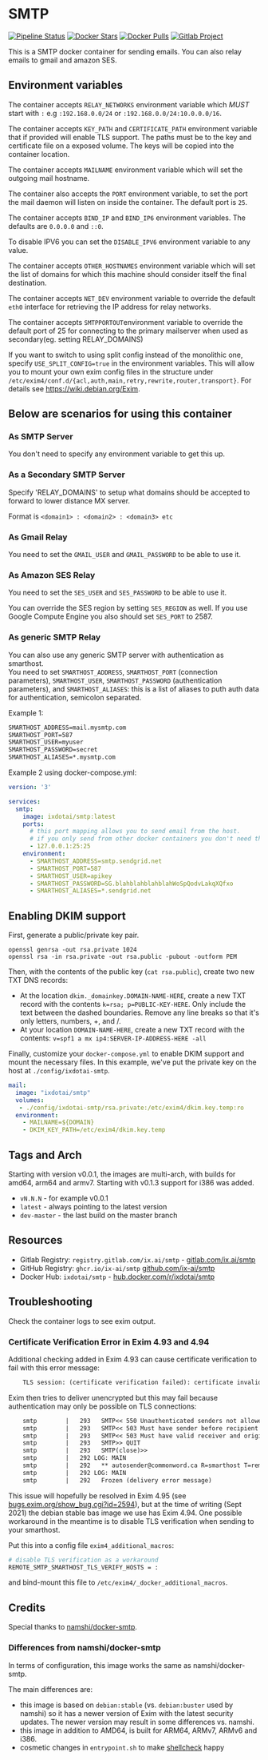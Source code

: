 # SMTP

[![Pipeline Status](https://gitlab.com/ix.ai/smtp/badges/master/pipeline.svg)](https://gitlab.com/ix.ai/smtp/)
[![Docker Stars](https://img.shields.io/docker/stars/ixdotai/smtp.svg)](https://hub.docker.com/r/ixdotai/smtp/)
[![Docker Pulls](https://img.shields.io/docker/pulls/ixdotai/smtp.svg)](https://hub.docker.com/r/ixdotai/smtp/)
[![Gitlab Project](https://img.shields.io/badge/GitLab-Project-554488.svg)](https://gitlab.com/ix.ai/smtp/)

This is a SMTP docker container for sending emails. You can also relay emails to gmail and amazon SES.

## Environment variables

The container accepts `RELAY_NETWORKS` environment variable which *MUST* start with `:` e.g `:192.168.0.0/24` or `:192.168.0.0/24:10.0.0.0/16`.

The container accepts `KEY_PATH` and `CERTIFICATE_PATH` environment variable that if provided will enable TLS support. The paths must be to the key and certificate file on a exposed volume. The keys will be copied into the container location.

The container accepts `MAILNAME` environment variable which will set the outgoing mail hostname.

The container also accepts the `PORT` environment variable, to set the port the mail daemon will listen on inside the container. The default port is `25`.

The container accepts `BIND_IP` and `BIND_IP6` environment variables. The defaults are `0.0.0.0` and `::0`.

To disable IPV6 you can set the `DISABLE_IPV6` environment variable to any value.

The container accepts `OTHER_HOSTNAMES` environment variable which will set the list of domains for which this machine should consider itself the final destination.

The container accepts `NET_DEV` environment variable to override the default `eth0` interface for retrieving the IP address for relay networks.

The container accepts `SMTPPORTOUT`environment variable to override the default port of 25 for connecting to the primary mailserver when used as secondary(eg. setting RELAY_DOMAINS)

If you want to switch to using split config instead of the monolithic one, specify `USE_SPLIT_CONFIG=true` in the environment variables. This will allow you to mount your own exim config files in the structure under `/etc/exim4/conf.d/{acl,auth,main,retry,rewrite,router,transport}`. For details see <https://wiki.debian.org/Exim>.

## Below are scenarios for using this container

### As SMTP Server

You don't need to specify any environment variable to get this up.

### As a Secondary SMTP Server

Specify 'RELAY_DOMAINS' to setup what domains should be accepted to forward to lower distance MX server.

Format is `<domain1> : <domain2> : <domain3> etc`

### As Gmail Relay

You need to set the `GMAIL_USER` and `GMAIL_PASSWORD` to be able to use it.

### As Amazon SES Relay

You need to set the `SES_USER` and `SES_PASSWORD` to be able to use it.

You can override the SES region by setting `SES_REGION` as well.
If you use Google Compute Engine you also should set `SES_PORT` to 2587.

### As generic SMTP Relay

You can also use any generic SMTP server with authentication as smarthost.</br>
You need to set `SMARTHOST_ADDRESS`, `SMARTHOST_PORT` (connection parameters), `SMARTHOST_USER`, `SMARTHOST_PASSWORD` (authentication parameters), and `SMARTHOST_ALIASES`: this is a list of aliases to puth auth data for authentication, semicolon separated.</br>

Example 1:

```txt
SMARTHOST_ADDRESS=mail.mysmtp.com
SMARTHOST_PORT=587
SMARTHOST_USER=myuser
SMARTHOST_PASSWORD=secret
SMARTHOST_ALIASES=*.mysmtp.com
```

Example 2 using docker-compose.yml:

```yml
version: '3'

services:
  smtp:
    image: ixdotai/smtp:latest
    ports:
      # this port mapping allows you to send email from the host.
      # if you only send from other docker containers you don't need this.
      - 127.0.0.1:25:25
    environment:
      - SMARTHOST_ADDRESS=smtp.sendgrid.net
      - SMARTHOST_PORT=587
      - SMARTHOST_USER=apikey
      - SMARTHOST_PASSWORD=SG.blahblahblahblahWoSpQodvLakqXQfxo
      - SMARTHOST_ALIASES=*.sendgrid.net
```

## Enabling DKIM support

First, generate a public/private key pair. 
```
openssl genrsa -out rsa.private 1024
openssl rsa -in rsa.private -out rsa.public -pubout -outform PEM
```

Then, with the contents of the public key (`cat rsa.public`), create two new TXT DNS records:
- At the location `dkim._domainkey.DOMAIN-NAME-HERE`, create a new TXT record with the contents `k=rsa; p=PUBLIC-KEY-HERE`. Only include the text between the dashed boundaries. Remove any line breaks so that it's only letters, numbers, +, and /.
- At your location `DOMAIN-NAME-HERE`, create a new TXT record with the contents: `v=spf1 a mx ip4:SERVER-IP-ADDRESS-HERE -all`

Finally, customize your `docker-compose.yml` to enable DKIM support and mount the necessary files. In this example, we've put the private key on the host at `./config/ixdotai-smtp`.

```yml
mail:
  image: "ixdotai/smtp"
  volumes:
   - ./config/ixdotai-smtp/rsa.private:/etc/exim4/dkim.key.temp:ro
  environment:
    - MAILNAME=${DOMAIN}
    - DKIM_KEY_PATH=/etc/exim4/dkim.key.temp
```

## Tags and Arch

Starting with version v0.0.1, the images are multi-arch, with builds for amd64, arm64 and armv7. Starting with v0.1.3 support for i386 was added.

* `vN.N.N` - for example v0.0.1
* `latest` - always pointing to the latest version
* `dev-master` - the last build on the master branch

## Resources

* Gitlab Registry: `registry.gitlab.com/ix.ai/smtp` - [gitlab.com/ix.ai/smtp](https://gitlab.com/ix.ai/smtp)
* GitHub Registry: `ghcr.io/ix-ai/smtp` [github.com/ix-ai/smtp](https://github.com/ix-ai/smtp)
* Docker Hub: `ixdotai/smtp` - [hub.docker.com/r/ixdotai/smtp](https://hub.docker.com/r/ixdotai/smtp)

## Troubleshooting

Check the container logs to see exim output.

### Certificate Verification Error in Exim 4.93 and 4.94

Additional checking added in Exim 4.93 can cause certificate verification to fail with this error message:

```txt
    TLS session: (certificate verification failed): certificate invalid: delivering unencrypted to H=smtp.sendgrid.net [167.89.115.117] (not in hosts_require_tls)
```

Exim then tries to deliver unencrypted but this may fail because authentication may only be possible on TLS connections:

```txt
    smtp        |   293   SMTP<< 550 Unauthenticated senders not allowed
    smtp        |   293   SMTP<< 503 Must have sender before recipient
    smtp        |   293   SMTP<< 503 Must have valid receiver and originator
    smtp        |   293   SMTP>> QUIT
    smtp        |   293   SMTP(close)>>
    smtp        |   292 LOG: MAIN
    smtp        |   292   ** autosender@commonword.ca R=smarthost T=remote_smtp_smarthost H=smtp.sendgrid.net [167.89.123.82]: SMTP error from remote mail server after pipelined MAIL FROM:<> SIZE=3128: 550 Unauthenticated senders not allowed
    smtp        |   292 LOG: MAIN
    smtp        |   292   Frozen (delivery error message)
```

This issue will hopefully be resolved in Exim 4.95 (see [bugs.exim.org/show_bug.cgi?id=2594](https://bugs.exim.org/show_bug.cgi?id=2594)), but at the time of writing (Sept 2021) the debian stable bas image we use has Exim 4.94.  One possible workaround in the meantime is to disable TLS verification when sending to your smarthost.

Put this into a config file `exim4_additional_macros`:

```sh
# disable TLS verification as a workaround
REMOTE_SMTP_SMARTHOST_TLS_VERIFY_HOSTS = :
```

and bind-mount this file to `/etc/exim4/_docker_additional_macros`.

## Credits

Special thanks to [namshi/docker-smtp](https://github.com/namshi/docker-smtp).

### Differences from namshi/docker-smtp

In terms of configuration, this image works the same as namshi/docker-smtp.

The main differences are:

* this image is based on `debian:stable` (vs. `debian:buster` used by namshi) so it has a newer version of Exim with the latest security updates.  The newer version may result in some differences vs. namshi.
* this image in addition to AMD64, is built for ARM64, ARMv7, ARMv6 and i386.
* cosmetic changes in `entrypoint.sh` to make [shellcheck](https://github.com/koalaman/shellcheck/) happy
